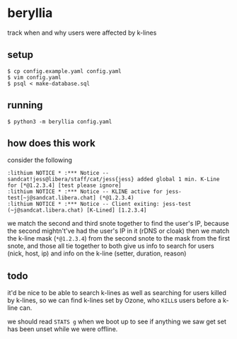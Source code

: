 # beryllia

track when and why users were affected by k-lines

## setup

```
$ cp config.example.yaml config.yaml
$ vim config.yaml
$ psql < make-database.sql
```

## running

```
$ python3 -m beryllia config.yaml
```

## how does this work

consider the following

```
:lithium NOTICE * :*** Notice -- sandcat!jess@libera/staff/cat/jess{jess} added global 1 min. K-Line for [*@1.2.3.4] [test please ignore]
:lithium NOTICE * :*** Notice -- KLINE active for jess-test[~j@sandcat.libera.chat] (*@1.2.3.4)
:lithium NOTICE * :*** Notice -- Client exiting: jess-test (~j@sandcat.libera.chat) [K-Lined] [1.2.3.4]
```

we match the second and third snote together to find the user's IP, because
the second mightn't've had the user's IP in it (rDNS or cloak) then we match
the k-line mask (`*@1.2.3.4`) from the second snote to the mask from the first
snote, and those all tie together to both give us info to search for users
(nick, host, ip) and info on the k-line (setter, duration, reason)

## todo

it'd be nice to be able to search k-lines as well as searching for users
killed by k-lines, so we can find k-lines set by Ozone, who `KILL`s users
before a k-line can.

we should read `STATS g` when we boot up to see if anything we saw get set has
been unset while we were offline.
